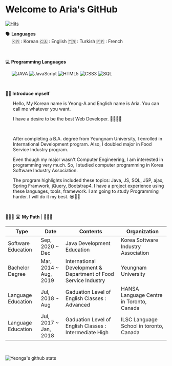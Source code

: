 # Welcome to Aria's GitHub
[![Hits](https://hits.seeyoufarm.com/api/count/incr/badge.svg?url=https%3A%2F%2Fgithub.com%2Fyeonga&count_bg=%2379C83D&title_bg=%23555555&icon=&icon_color=%23E7E7E7&title=hits&edge_flat=false)](https://hits.seeyoufarm.com)

🗣 **Languages**  </br>
&nbsp;&nbsp;&nbsp;&nbsp; 🇰🇷 : Korean 🇨🇦 : English 🇹🇷 : Turkish 🇫🇷 : French

</br>

💻 **Programming Languages**

&nbsp;&nbsp;&nbsp;&nbsp; ![JAVA](https://img.shields.io/badge/JAVA-007396?style=plastic&logo=Java&logoColor=wjite&color=CD1039) ![JavaScript](https://img.shields.io/badge/JavaScript-007396?style=plastic&logo=JavaScript&logoColor=default&color=red) ![HTML5](https://img.shields.io/badge/HTML5-007396?style=plastic&logo=HTML5&logoColor=default&color=FF8200) ![CSS3](https://img.shields.io/badge/CSS3-007396?style=plastic&logo=css3&logoColor=&color=0064CD) ![SQL](https://img.shields.io/badge/SQL-007396?style=plastic&logo=Mysql&logoColor=00008C&color=288CFF)

</br>

👧🏻 **Introduce myself**

<ul>Hello, My Korean name is Yeong-A and English name is Aria. You can call me whatever you want.</ul>
<ul>I have a desire to be the best Web Developer. 👩🏻‍💻✨</ul>
</br>

<ul> After completing a B.A. degree from Yeungnam University, I enrolled in International Development program. Also, I doubled major in Food Service Industry program.</ul>
<ul> Even though my major wasn't Computer Engineering, I am interested in programming very much. So, I studied computer programming in Korea Software Industry Association.</ul>
<ul> The program highlights included these topics: Java, JS, SQL, JSP, ajax, Spring Framwork, jQuery, Bootstrap4. I have a project experience using these languages, tools, framework. I am going to study Programming harder. I will do it my best. 😎👍🏻 </ul>

</br>

🚴🏻‍♀️   🛣  **My Path**  |  👩🏻‍🎓

Type | Date | Contents | Organization |
|---|---|---|---|
| Software Education | Sep, 2020 ~ Dec | Java Development Education | Korea Software Industry Association|
| Bachelor Degree | Mar, 2014 ~ Aug, 2019 | International Development & Department of Food Service Industry  | Yeungnam University |
| Language Education | Jul, 2018 ~ Aug | Gaduation Level of English Classes : Advanced | HANSA Language Centre in Toronto, Canada|
| Language Education | Jul, 2017 ~ Jan, 2018 | Gaduation Level of English Classes : Intermediate High | ILSC Language School in toronto, Canada |

</br>

![Yeonga's github stats](https://github-readme-stats.vercel.app/api?username=yeonga&show_icons=true&theme=nightowl)

